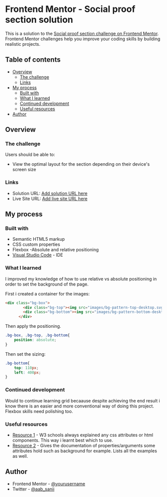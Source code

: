 # Frontend Mentor - Social proof section solution

This is a solution to the [Social proof section challenge on Frontend Mentor](https://www.frontendmentor.io/challenges/social-proof-section-6e0qTv_bA). Frontend Mentor challenges help you improve your coding skills by building realistic projects.

## Table of contents

- [Overview](#overview)
  - [The challenge](#the-challenge)
  - [Links](#links)
- [My process](#my-process)
  - [Built with](#built-with)
  - [What I learned](#what-i-learned)
  - [Continued development](#continued-development)
  - [Useful resources](#useful-resources)
- [Author](#author)

## Overview

### The challenge

Users should be able to:

- View the optimal layout for the section depending on their device's screen size


### Links

- Solution URL: [Add solution URL here](https://your-solution-url.com)
- Live Site URL: [Add live site URL here](https://your-live-site-url.com)

## My process

### Built with

- Semantic HTML5 markup
- CSS custom properties
- Flexbox
-Absolute and relative positioning
- [Visual Studio Code](https://visualstudiocode.com/) - IDE



### What I learned

I improved my knowledge of how to use relative vs absolute positioning in order to set the background of the page.

First i created a container for the images: 
```html
<div class="bg-box">
        <div class="bg-top"><img src="images/bg-pattern-top-desktop.svg"></div>
        <div class="bg-bottom"><img src="images/bg-pattern-bottom-desktop.svg"></div>
      </div>
```
Then apply the positioning. 
```css
.bg-box, .bg-top, .bg-bottom{
    position: absolute;
}
```
Then set the sizing:
```css
.bg-bottom{
    top: 110px;
    left: 400px;
}
```

### Continued development

Would to continue learning grid becaause despite achieving the end result i know there is an easier and more conventional way of doing this project. Flexbox skills need polishing too.

### Useful resources

- [Resource 1](https://www.w3schools.com/) - W3 schools always explained any css attributes or html components. This way i learnt best which to use.
- [Resource 2](https://devdocs.io/) - Gives the documentation of properties/arguments some attributes hold such as background for example. Lists all the examples as well. 

## Author

- Frontend Mentor - [@yourusername](https://www.frontendmentor.io/profile/yourusername)
- Twitter - [@aab_sanii](https://www.twitter.com/aab_sanii)
